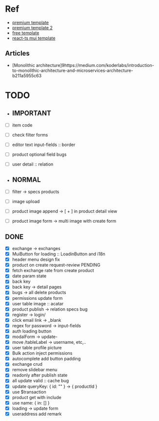 # Ref
 - [premium template](https://minimals.cc/dashboard/user/new)
 - [premium template 2](https://material-kit-pro-react.devias.io/dashboard)
 - [free template](https://material-kit-react.devias.io/account)
 - [react-ts mui template](https://tokyo-free-white.bloomui.com/components/forms)


## Articles
 - [Monolithic architecture]9https://medium.com/koderlabs/introduction-to-monolithic-architecture-and-microservices-architecture-b211a5955c63


# TODO
 - ## IMPORTANT
 - [ ] item code
 - [ ] check filter forms
 - [ ] editor text input-fields :: border

 - [ ] product optional field bugs

 - [ ] user detail :: relation

 - ## NORMAL
 - [ ] filter -> specs products

 - [ ] image upload
 - [ ] product image append -> [ + ] in product detail view
 - [ ] product image form -> multi image with create form

 ## DONE
 - [x] exchange -> exchanges
 - [x] MuiButton for loading :: LoadinButton and i18n 
 - [x] header menu design fix
 - [x] product on create request-review PENDING
 - [x] fetch exchange rate from create product
 - [x] date param state
 - [x] back key
 - [x] back key -> detail pages
 - [x] bugs -> all delete products
 - [x] permissions update form
 - [x] user table image :: acatar
 - [x] product publish -> relation specs bug
 - [x] register -> login/ 
 - [x] click email link -> _blank 
 - [x] regex for password -> input-fields
 - [x] auth loading button
 - [x] modalForm -> update-
 - [x] move /tableLabel -> username, etc,..
 - [x] user table profile picture
 - [x] Bulk action inject permissions
 - [x] autocomplete add button padding
 - [x] exchange crud
 - [x] remove slidebar menu
 - [x] readonly after publish state
 - [x] all update valid :: cache bug
 - [x] update queryKey: { id: "" } -> { productId }
 - [x] use $transaction
 - [x] product get with include
 - [x] use name: { in: [] }
 - [x] loading -> update form
 - [x] useraddress add remark
